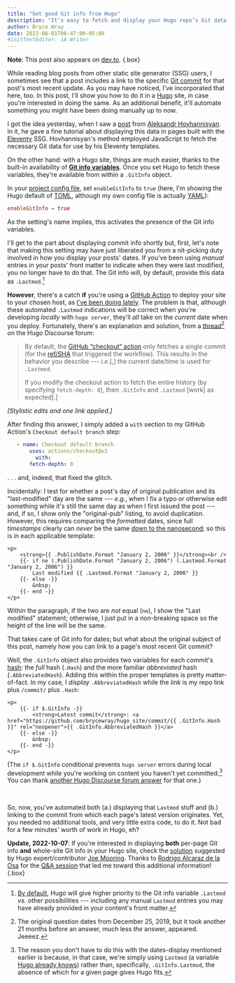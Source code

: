 ```yaml
---
title: "Get good Git info from Hugo"
description: "It’s easy to fetch and display your Hugo repo’s Git data."
author: Bryce Wray
date: 2022-06-01T06:47:00-05:00
#initTextEditor: iA Writer
---
```


**Note**: This post also appears on [dev.to](https://dev.to/brycewray/get-good-git-info-from-hugo-45f8).
{.box}

While reading blog posts from other static site generator (SSG) users, I sometimes see that a post includes a link to the specific [Git commit](https://git-scm.com/docs/git-commit) for that post's most recent update. As you may have noticed, I've incorporated that here, too. In this post, I'll show you how to do it in a [Hugo](https://gohugo.io) site, in case you're interested in doing the same. As an additional benefit, it'll automate something you might have been doing manually up to now.

I got the idea yesterday, when I saw a [post](https://www.aleksandrhovhannisyan.com/blog/eleventy-build-info/) from [Aleksandr Hovhannisyan](https://www.aleksandrhovhannisyan.com/). In it, he gave a fine tutorial about displaying this data in pages built with the [Eleventy](https://11ty.dev/) SSG. Hovhannisyan's method employed JavaScript to fetch the necessary Git data for use by his Eleventy templates.

On the other hand: with a Hugo site, things are much easier, thanks to the built-in availability of **[Git info variables](https://gohugo.io/variables/git)**. Once you set Hugo to fetch these variables, they're available from within a `.GitInfo` object.

In your [project config file](https://gohugo.io/getting-started/configuration/), set `enableGitInfo` to `true` (here, I'm showing the Hugo default of [TOML](https://github.com/toml-lang/toml), although my own config file is actually [YAML](https://yaml.org/spec/)):

```toml
enableGitInfo = true
```

As the setting's name implies, this activates the presence of the Git info variables.

I'll get to the part about displaying commit info shortly but, first, let's note that making this setting may have just liberated you from a nit-picking duty involved in how you display your posts' dates. If you've been using *manual* entries in your posts' front matter to indicate when they were last modified, you no longer have to do that. The Git info will, by default, provide this data as `.Lastmod`.[^manualDates]

[^manualDates]: [By default](https://gohugo.io/getting-started/configuration/#configure-dates), Hugo will give higher priority to the Git info variable `.Lastmod` *vs.* other possibilities --- including any manual `Lastmod` entries you may have already provided in your content's front matter.

**However**, there's a catch **if** you're using a [GitHub Action](https://github.com/features/actions/) to deploy your site to your chosen host, as [I've been doing lately](/posts/2022/05/using-dart-sass-hugo-github-actions-edition/). The problem is that, although these automated `.Lastmod` indications will be correct when you're developing *locally* with `hugo server`, they'll *all* take on the *current* date when you deploy. Fortunately, there's an explanation and solution, from a [thread](https://discourse.gohugo.io/t/problems-with-gitinfo-in-ci/22480)[^years] on the Hugo Discourse forum:

[^years]: The original question dates from December 25, 2019, but it took another 21 months before an answer, much less *the* answer, appeared. Jeeeez.

> By default, the [GitHub “checkout” action](https://github.com/actions/checkout) only fetches a single commit (for the [ref/SHA](https://git-scm.com/book/en/v2/Git-Internals-Git-References) that triggered the workflow). This results in the behavior you describe --- *i.e.*[,] the current date/time is used for `.Lastmod`.
>
> If you modify the checkout action to fetch the entire history (by specifying `fetch-depth: 0`), then `.GitInfo` and `.Lastmod` [work] as expected[.]

*[Stylistic edits and one link applied.]*

After finding this answer, I simply added a `with` section to my GitHub Action's `Checkout default branch` step:

```yaml
   - name: Checkout default branch
	   uses: actions/checkout@v3
		 with:
       fetch-depth: 0
```

. . . and, indeed, that fixed the glitch.

Incidentally: I test for whether a post's day of original publication and its "last-modified" day are the same --- *e.g.*, when I fix a typo or otherwise edit something while it's still the same day as when I first issued the post --- and, if so, I show only the "original-pub" listing, to avoid duplication. However, this requires comparing the *formatted* dates, since full *timestamps* clearly can *never* be the same [down to the nanosecond](https://pkg.go.dev/time#ANSIC); so this is in each applicable template:

```go-html-template
<p>
	<strong>{{ .PublishDate.Format "January 2, 2006" }}</strong><br />
	{{- if ne (.PublishDate.Format "January 2, 2006") (.Lastmod.Format "January 2, 2006") }}
		Last modified {{ .Lastmod.Format "January 2, 2006" }}
	{{- else -}}
		&nbsp;
	{{- end -}}
</p>
```

Within the paragraph, if the two are *not* equal (`ne`), I show the "Last modified" statement; otherwise, I just put in a non-breaking space so the height of the line will be the same.

That takes care of Git info for dates; but what about the original subject of this post, namely how you can link to a page's most recent Git commit?

Well, the `.GitInfo` object also provides two variables for each commit's [hash](https://www.mikestreety.co.uk/blog/the-git-commit-hash/): the *full* hash (`.Hash`) and the more familiar *abbreviated* hash (`.AbbreviatedHash`). Adding this within the proper templates is pretty matter-of-fact. In my case, I *display* `.AbbreviatedHash` while the *link* is my repo link plus `/commit/` plus `.Hash`:

```go-html-template
<p>
	{{- if $.GitInfo -}}
		<strong>Latest commit</strong>: <a href="https://github.com/brycewray/hugo_site/commit/{{ .GitInfo.Hash }}" rel="noopener">{{ .GitInfo.AbbreviatedHash }}</a>
	{{- else -}}
		&nbsp;
	{{- end -}}
</p>
```

(The `if $.GitInfo` conditional prevents `hugo server` errors during local development while you're working on content you haven't yet committed.[^dateLastmod] You can thank [another Hugo Discourse forum answer](https://discourse.gohugo.io/t/adding-last-modified-git-status-to-pages/25402/5) for that one.)

[^dateLastmod]: The reason you don't have to do this with the dates-display mentioned earlier is because, in that case, we're simply using `Lastmod` (a variable [Hugo already knows](https://gohugo.io/variables/page/)) rather than, specifically, `.GitInfo.Lastmod`, the absence of which for a given page gives Hugo fits.

<br />

So, now, you've automated both (a.) displaying that `Lastmod` stuff and (b.) linking to the commit from which each page's latest version originates. Yet, you needed no additional tools, and very little extra code, to do it. Not bad for a few minutes' worth of work in Hugo, eh?

**Update, 2022-10-07**: If you're interested in displaying **both** per-page Git info **and** whole-site Git info in your Hugo site, check the [solution](https://github.com/gohugoio/hugo/issues/9738#issuecomment-1086669372) suggested by Hugo expert/contributor [Joe Mooring](https://github.com/jmooring). Thanks to [Rodrigo Alcaraz de la Osa](https://twitter.com/fqmente) for the [Q&amp;A session](https://github.com/brycewray/comments/discussions/25) that led me toward this additional information!
{.box}
